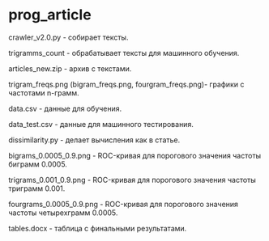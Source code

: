 # prog_article
crawler_v2.0.py - собирает тексты.

trigramms_count - обрабатывает тексты для машинного обучения.

articles_new.zip - архив с текстами.

trigram_freqs.png (bigram_freqs.png, fourgram_freqs.png)- графики с частотами n-грамм.

data.csv - данные для обучения.

data_test.csv - данные для машинного тестирования.

dissimilarity.py - делает вычисления как в статье.

bigrams_0.0005_0.9.png - ROC-кривая для порогового значения частоты биграмм 0.0005.

trigrams_0.001_0.9.png - ROC-кривая для порогового значения частоты триграмм 0.001.

fourgrams_0.0005_0.9.png - ROC-кривая для порогового значения частоты четырехграмм 0.0005.

tables.docx - таблица с финальными результатами.
